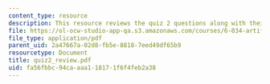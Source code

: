```yaml
---
content_type: resource
description: This resource reviews the quiz 2 questions along with their grading points.
file: https://ol-ocw-studio-app-qa.s3.amazonaws.com/courses/6-034-artificial-intelligence-spring-2005/fa56fbbc94caaaa118171f6f4feb2a38_quiz2_review.pdf
file_type: application/pdf
parent_uid: 2a47667a-02d8-fb5e-8818-7eed49df65b9
resourcetype: Document
title: quiz2_review.pdf
uid: fa56fbbc-94ca-aaa1-1817-1f6f4feb2a38
---
```

